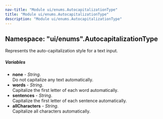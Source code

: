 ```yaml
---
nav-title: "Module ui/enums.AutocapitalizationType"
title: "Module ui/enums.AutocapitalizationType"
description: "Module ui/enums.AutocapitalizationType"
---
```

## Namespace: "ui/enums".AutocapitalizationType
Represents the auto-capitalization style for a text input.

##### Variables
 - **none** - _String_.    
  Do not capitalize any text automatically.
 - **words** - _String_.    
  Capitalize the first letter of each word automatically.
 - **sentences** - _String_.    
  Capitalize the first letter of each sentence automatically.
 - **allCharacters** - _String_.    
  Capitalize all characters automatically.